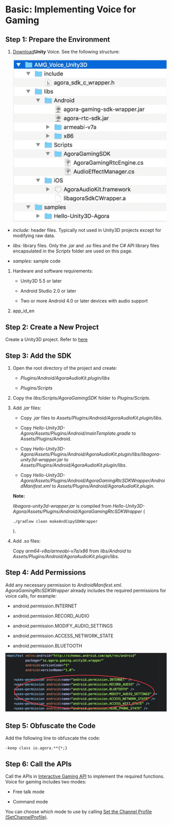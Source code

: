 # Basic: Implementing Voice for Gaming

## Step 1: Prepare the Environment

1.  [Download](https://docs.agora.io/en/2.1.1/download)**Unity** Voice. See the following structure:

     ![](AMG-SDK-structure-full-Unity3D.png) 


-   *include:* header files. Typically not used in Unity3D projects except for modifying raw data.

-   *libs:* library files. Only the *.jar* and *.so* files and the C\# API library files encapsulated in the *Scripts* folder are used on this page.

-   *samples:* sample code


1.  Hardware and software requirements:

    -   Unity3D 5.5 or later

    -   Android Studio 2.0 or later

    -   Two or more Android 4.0 or later devices with audio support

2.  app\_id\_en


## Step 2: Create a New Project

Create a Unity3D project. Refer to [here](https://developer.apple.com/library/content/documentation/IDEs/Conceptual/AppStoreDistributionTutorial/Setup/Setup.html)

## Step 3: Add the SDK

1.  Open the root directory of the project and create:

    -   *Plugins/Android/AgoraAudioKit.plugin/libs*

    -   *Plugins/Scripts*

2.  Copy the *libs/Scripts/AgoraGamingSDK* folder to *Plugins/Scripts*.

3.  Add *.jar* files:

    -   Copy *.jar* files to *Assets/Plugins/Android/AgoraAudioKit.plugin/libs*.

    -   Copy *Hello-Unity3D-Agora/Assets/Plugins/Android/mainTemplate.gradle* to Assets/Plugins/Android.

    -   Copy *Hello-Unity3D-Agora/Assets/Plugins/Android/AgoraAudioKit.plugin/libs/libagora-unity3d-wrapper.jar* to *Assets/Plugins/Android/AgoraAudioKit.plugin/libs*.

    -   Copy *Hello-Unity3D-Agora/Assets/Plugins/Android/AgoraGamingRtcSDKWrapper/AndroidManifest.xml* to *Assets/Plugins/Android/AgoraAudioKit.plugin*.

    **Note:** 

    *libagora-unity3d-wrapper.jar* is compiled from *Hello-Unity3D-Agora/Assets/Plugins/Android/AgoraGamingRtcSDKWrapper* \(

    ```
    ./gradlew clean makeAndCopySDKWrapper
    ```

    \).

4.  Add *.so* files:

    Copy *arm64-v8a/armeabi-v7a/x86* from *libs/Android* to *Assets/Plugins/Android/AgoraAudioKit.plugin/libs*.


## Step 4: Add Permissions

Add any necessary permission to *AndroidManifest.xml*. *AgoraGamingRtcSDKWrapper* already includes the required permissions for voice calls, for example:

-   android.permission.INTERNET

-   android.permission.RECORD\_AUDIO

-   android.permission.MODIFY\_AUDIO\_SETTINGS

-   android.permission.ACCESS\_NETWORK\_STATE

-   android.permission.BLUETOOTH


 ![](Intergration-Privileges-Android-Unity3D.png) 

## Step 5: Obfuscate the Code

Add the following line to obfuscate the code:

```
-keep class io.agora.**{*;}
```

## Step 6: Call the APIs

Call the APIs in [Interactive Gaming API](../API%20Reference/game_unity.html) to implement the required functions. Voice for gaming includes two modes:

-   Free talk mode

-   Command mode


You can choose which mode to use by calling [Set the Channel Profile \(SetChannelProfile\)](../API%20Reference/game_unity.html#).

